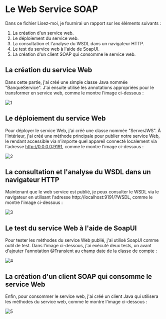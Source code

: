 # Le Web Service SOAP

Dans ce fichier Lisez-moi, je fournirai un rapport sur les éléments suivants :

1. La création d'un service web.
2. Le déploiement du service web.
3. La consultation et l'analyse du WSDL dans un navigateur HTTP.
4. Le test du service web à l'aide de SoapUI.
5. La création d'un client SOAP qui consomme le service web.

## La création du service Web

Dans cette partie, j'ai créé une simple classe Java nommée "BanqueService". J'ai ensuite utilisé les annotations appropriées pour le transformer en service web,
comme le montre l'image ci-dessous :

![1](https://github.com/Yahyaa55/JEE_Activity_one/assets/100850367/7bdc6828-a25c-456a-aa2b-c810fd9c8c04)

## Le déploiement du service Web

Pour déployer le service Web, j'ai créé une classe nommée "ServerJWS". À l'intérieur, j'ai créé une méthode principale pour publier notre service Web, 
le rendant accessible via n'importe quel appareil connecté localement via l'adresse http://0.0.0.0:9191, comme le montre l'image ci-dessous :

![2](https://github.com/Yahyaa55/JEE_Activity_one/assets/100850367/4a5b7d24-db30-4702-91c9-c19c6ee03706)

## La consultation et l'analyse du WSDL dans un navigateur HTTP

Maintenant que le web service est publié, je peux consulter le WSDL via le navigateur en utilisant l'adresse http://localhost:9191/?WSDL, comme le montre l'image ci-dessous :

![3](https://github.com/Yahyaa55/JEE_Activity_one/assets/100850367/7c7733b2-d553-4f63-b30c-46e85dc7eb0d)

## Le test du service Web à l'aide de SoapUI

Pour tester les méthodes du service Web publié, j'ai utilisé SoapUI comme outil de test. Dans l'image ci-dessous, 
j'ai exécuté deux tests, un avant d'ajouter l'annotation @Transient au champ date de la classe de compte :

![4](https://github.com/Yahyaa55/JEE_Activity_one/assets/100850367/2207ae7b-e170-49c0-8057-beefdf9bf9ad)

## La création d'un client SOAP qui consomme le service Web

Enfin, pour consommer le service web, j'ai créé un client Java qui utilisera les méthodes du service web, comme le montre l'image ci-dessous :

![5](https://github.com/Yahyaa55/JEE_Activity_one/assets/100850367/02c342ba-f774-41c3-91b6-d79c48dd14c8)
